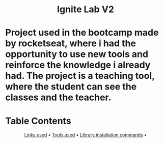 <h1 align="center">Ignite Lab V2<h1>

Project used in the bootcamp made by rocketseat, where i had the opportunity to use new tools and reinforce the knowledge i already had.
The project is a teaching tool, where the student can see the classes and the teacher.

Table Contents
=================
<p align="center">
 <a href="#links-used">Links used</a> •
 <a href="#ltools-used">Tools used</a> • 
 <a href="#library-installation-commands">Library installation commands</a> • 
</p>
